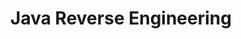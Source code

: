 ---
credit:
- Nathan Farlow
featured: false
location: Online
recording: 'https://youtu.be/4HZxEA5T7BM'
slides: java_reversing.pdf
tags:
- rev
- java
- bytecodeviewer
- deobfuscator
time_close: ''
time_start: 2020-04-02T18:00:00.000000-05:00
title: Java Reverse Engineering
week_number: 10
---